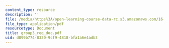 ```yaml
---
content_type: resource
description: ''
file: /media/https%3A/open-learning-course-data-rc.s3.amazonaws.com/16-810-engineering-design-and-rapid-prototyping-january-iap-2005/d899b77483209cf94818bfa1a6e4adb3_group3_req_doc.pdf
file_type: application/pdf
resourcetype: Document
title: group3_req_doc.pdf
uid: d899b774-8320-9cf9-4818-bfa1a6e4adb3
---
```

